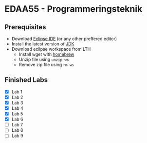 # EDAA55 - Programmeringsteknik

## Prerequisites
- Download [Eclipse IDE](https://www.eclipse.org/downloads/) (or any other preffered editor)
- Install the latest version of [JDK](https://www.oracle.com/java/technologies/javase-jdk15-downloads.html)
- Download eclipse workspace from LTH
  -  Install wget with [homebrew](https://brew.sh/index_sv)
  -   Unzip file using `unzip ws`
  -   Remove zip file using `rm ws`

## Finished Labs
- [x] Lab 1
- [x] Lab 2
- [x] Lab 3
- [x] Lab 4
- [x] Lab 5
- [x] Lab 6
- [ ] Lab 7
- [ ] Lab 8
- [ ] Lab 9